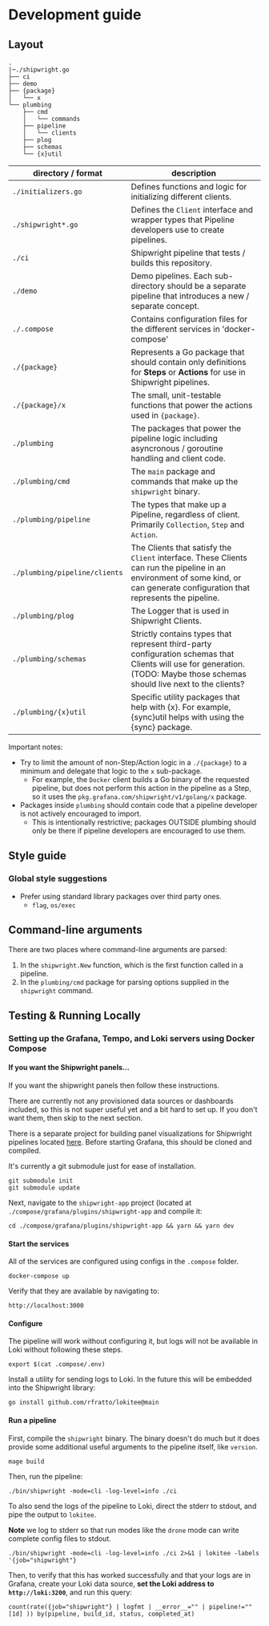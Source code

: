 # Development guide

## Layout

```
.
|─./shipwright.go
├── ci
├── demo
├── {package}
│   └── x
└── plumbing
    ├── cmd
    │   └── commands
    ├── pipeline
    │   └── clients
    ├── plog
    ├── schemas
    └── {x}util
```

| directory / format            | description                                                                                                                                                                     |
| ----------------------------- | ------------------------------------------------------------------------------------------------------------------------------------------------------------------------------- |
| `./initializers.go`           | Defines functions and logic for initializing different clients.                                                                                                                 |
| `./shipwright*.go`            | Defines the `Client` interface and wrapper types that Pipeline developers use to create pipelines.                                                                              |
| `./ci`                        | Shipwright pipeline that tests / builds this repository.                                                                                                                        |
| `./demo`                      | Demo pipelines. Each sub-directory should be a separate pipeline that introduces a new / separate concept.                                                                      |
| `./.compose`                  | Contains configuration files for the different services in 'docker-compose'                                                                                                     |
| `./{package}`                 | Represents a Go package that should contain only definitions for **Steps** or **Actions** for use in Shipwright pipelines.                                                      |
| `./{package}/x`               | The small, unit-testable functions that power the actions used in `{package}`.                                                                                                  |
| `./plumbing`                  | The packages that power the pipeline logic including asyncronous / goroutine handling and client code.                                                                          |
| `./plumbing/cmd`              | The `main` package and commands that make up the `shipwright` binary.                                                                                                           |
| `./plumbing/pipeline`         | The types that make up a Pipeline, regardless of client. Primarily `Collection`, `Step` and `Action`.                                                                           |
| `./plumbing/pipeline/clients` | The Clients that satisfy the `Client` interface. These Clients can run the pipeline in an environment of some kind, or can generate configuration that represents the pipeline. |
| `./plumbing/plog`             | The Logger that is used in Shipwright Clients.                                                                                                                                  |
| `./plumbing/schemas`          | Strictly contains types that represent third-party configuration schemas that Clients will use for generation. (TODO: Maybe those schemas should live next to the clients?      |
| `./plumbing/{x}util`          | Specific utility packages that help with {x}. For example, {sync}util helps with using the {sync} package.                                                                      |

Important notes:

- Try to limit the amount of non-Step/Action logic in a `./{package}` to a minimum and delegate that logic to the `x` sub-package.
  - For example, the `Docker` client builds a Go binary of the requested pipeline, but does not perform this action in the pipeline as a Step, so it uses the `pkg.grafana.com/shipwright/v1/golang/x` package.
- Packages inside `plumbing` should contain code that a pipeline developer is not actively encouraged to import.
  - This is intentionally restrictive; packages OUTSIDE plumbing should only be there if pipeline developers are encouraged to use them.

## Style guide

### Global style suggestions

- Prefer using standard library packages over third party ones.
  - `flag`, `os/exec`

## Command-line arguments

There are two places where command-line arguments are parsed:

1. In the `shipwright.New` function, which is the first function called in a pipeline.
2. In the `plumbing/cmd` package for parsing options supplied in the `shipwright` command.

## Testing & Running Locally

### Setting up the Grafana, Tempo, and Loki servers using Docker Compose

#### If you want the Shipwright panels...

If you want the shipwright panels then follow these instructions.

There are currently not any provisioned data sources or dashboards included, so this is not super useful yet and a bit hard to set up. If you don't want them, then skip to the next section.

There is a separate project for building panel visualizations for Shipwright pipelines located [here](github.com/grafana/shipwright-app). Before starting Grafana, this should be cloned and compiled.

It's currently a git submodule just for ease of installation.

```
git submodule init
git submodule update
```

Next, navigate to the `shipwright-app` project (located at `./compose/grafana/plugins/shipwright-app` and compile it:

```
cd ./compose/grafana/plugins/shipwright-app && yarn && yarn dev
```

#### Start the services

All of the services are configured using configs in the `.compose` folder.

```
docker-compose up
```

Verify that they are available by navigating to:

```
http://localhost:3000
```

#### Configure

The pipeline will work without configuring it, but logs will not be available in Loki without following these steps.

```
export $(cat .compose/.env)
```

Install a utility for sending logs to Loki. In the future this will be embedded into the Shipwright library:

```
go install github.com/rfratto/lokitee@main
```

#### Run a pipeline

First, compile the `shipwright` binary. The binary doesn't do much but it does provide some additional useful arguments to the pipeline itself, like `version`.

```
mage build
```

Then, run the pipeline:

```
./bin/shipwright -mode=cli -log-level=info ./ci
```

To also send the logs of the pipeline to Loki, direct the stderr to stdout, and pipe the output to `lokitee`.

**Note** we log to stderr so that run modes like the `drone` mode can write complete config files to stdout.

```
./bin/shipwright -mode=cli -log-level=info ./ci 2>&1 | lokitee -labels '{job="shipwright"}
```

Then, to verify that this has worked successfully and that your logs are in Grafana, create your Loki data source, **set the Loki address to `http://loki:3200`**, and run this query:

```
count(rate({job="shipwright"} | logfmt | __error__="" | pipeline!="" [1d] )) by(pipeline, build_id, status, completed_at)
```
